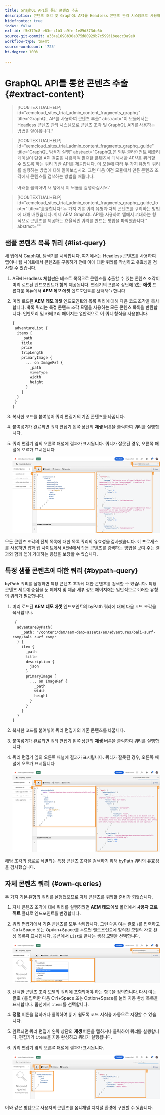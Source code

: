 ```yaml
---
title: GraphQL API를 통한 콘텐츠 추출
description: 콘텐츠 조각 및 GraphQL API를 Headless 콘텐츠 관리 시스템으로 사용하는 방법에 대해 알아보십시오.
hidefromtoc: true
index: false
exl-id: f5e379c8-e63e-41b3-a9fe-1e89d373dc6b
source-git-commit: a33ca1698b30a075d80929b7c59961beecc3a9e0
workflow-type: tm+mt
source-wordcount: '725'
ht-degree: 100%

---
```



# GraphQL API를 통한 콘텐츠 추출 {#extract-content}

>[!CONTEXTUALHELP]
>id="aemcloud_sites_trial_admin_content_fragments_graphql"
>title="GraphQL API를 사용하여 콘텐츠 추출"
>abstract="이 모듈에서는 Headless 콘텐츠 관리 시스템으로 콘텐츠 조각 및 GraphQL API를 사용하는 방법을 알아봅니다."

>[!CONTEXTUALHELP]
>id="aemcloud_sites_trial_admin_content_fragments_graphql_guide"
>title="GraphQL 탐색기 실행"
>abstract="GraphQL은 외부 클라이언트 애플리케이션이 단일 API 호출을 사용하여 필요한 콘텐츠에 대해서만 AEM을 쿼리할 수 있도록 하는 쿼리 기반 API를 제공합니다. 이 모듈에 따라 두 가지 유형의 쿼리를 실행하는 방법에 대해 알아보십시오. 그런 다음 이전 모듈에서 만든 콘텐츠 조각에서 콘텐츠를 검색하는 방법을 배웁니다.<br><br>아래를 클릭하여 새 탭에서 이 모듈을 실행하십시오."

>[!CONTEXTUALHELP]
>id="aemcloud_sites_trial_admin_content_fragments_graphql_guide_footer"
>title="훌륭합니다! 두 가지 기본 쿼리 유형과 자체 콘텐츠를 쿼리하는 방법에 대해 배웠습니다. 이제 AEM GraphQL API를 사용하여 앱에서 기대하는 형식으로 콘텐츠를 제공하는 효율적인 쿼리를 만드는 방법을 파악했습니다."
>abstract=""

## 샘플 콘텐츠 목록 쿼리 {#list-query}

새 탭에서 GraphQL 탐색기를 시작합니다. 여기에서는 Headless 콘텐츠를 사용하여 앱이나 웹 사이트에서 콘텐츠를 구동하기 전에 이에 대한 쿼리를 작성하고 유효성을 검사할 수 있습니다.

1. AEM Headless 체험판은 테스트 목적으로 콘텐츠를 추출할 수 있는 콘텐츠 조각이 미리 로드된 엔드포인트가 함께 제공됩니다. 편집기의 오른쪽 상단에 있는 **에셋** 드롭다운 메뉴에서 **AEM 데모 에셋** 엔드포인트를 선택해야 합니다.

1. 미리 로드된 **AEM 데모 에셋** 엔드포인트의 목록 쿼리에 대해 다음 코드 조각을 복사합니다. 목록 쿼리는 특정 콘텐츠 조각 모델을 사용하는 모든 콘텐츠 목록을 반환합니다. 인벤토리 및 카테고리 페이지는 일반적으로 이 쿼리 형식을 사용합니다.

   ```text
   {
    adventureList {
     items {
       _path
       title
       price
       tripLength
       primaryImage {
         ... on ImageRef {
           _path
           mimeType
           width
           height
         }
       }
     }
    }
   }
   ```

1. 복사한 코드를 붙여넣어 쿼리 편집기의 기존 콘텐츠를 바꿉니다.

1. 붙여넣기가 완료되면 쿼리 편집기 왼쪽 상단의 **재생** 버튼을 클릭하여 쿼리를 실행합니다.

1. 쿼리 편집기 옆의 오른쪽 패널에 결과가 표시됩니다. 쿼리가 잘못된 경우, 오른쪽 패널에 오류가 표시됩니다.

   ![목록 쿼리](assets/do-not-localize/list-query-1-3-4-5.png)

모든 콘텐츠 조각의 전체 목록에 대한 목록 쿼리의 유효성을 검사했습니다. 이 프로세스를 사용하면 앱과 웹 사이트에서 AEM에서 만든 콘텐츠를 검색하는 방법을 보여 주는 결과와 함께 앱이 기대하는 응답을 보장할 수 있습니다.

## 특정 샘플 콘텐츠에 대한 쿼리 {#bypath-query}

byPath 쿼리를 실행하면 특정 콘텐츠 조각에 대한 콘텐츠를 검색할 수 있습니다. 특정 콘텐츠 세트에 중점을 둔 페이지 및 제품 세부 정보 페이지에는 일반적으로 이러한 유형의 쿼리가 필요합니다.

1. 미리 로드된 **AEM 데모 에셋** 엔드포인트의 byPath 쿼리에 대해 다음 코드 조각을 복사합니다.

   ```text
    {
     adventureByPath(
       _path: "/content/dam/aem-demo-assets/en/adventures/bali-surf-camp/bali-surf-camp"
     ) {
       item {
         _path
         title
         description {
           json
         }
         primaryImage {
           ... on ImageRef {
             _path
             width
             height
           }
         }
       }
     }
   }
   ```

1. 복사한 코드를 붙여넣어 쿼리 편집기의 기존 콘텐츠를 바꿉니다.

1. 붙여넣기가 완료되면 쿼리 편집기 왼쪽 상단의 **재생** 버튼을 클릭하여 쿼리를 실행합니다.

1. 쿼리 편집기 옆의 오른쪽 패널에 결과가 표시됩니다. 쿼리가 잘못된 경우, 오른쪽 패널에 오류가 표시됩니다.

   ![byPath 쿼리 결과](assets/do-not-localize/bypath-query-2-3-4.png)

해당 조각의 경로로 식별되는 특정 콘텐츠 조각을 검색하기 위해 byPath 쿼리의 유효성을 검사했습니다.

## 자체 콘텐츠 쿼리 {#own-queries}

두 가지 기본 유형의 쿼리를 실행했으므로 자체 콘텐츠를 쿼리할 준비가 되었습니다.

1. 자체 콘텐츠 조각에 대해 쿼리를 실행하려면 **AEM 데모 에셋** 폴더에서 **사용자 프로젝트** 폴더로 엔드포인트를 변경합니다.

1. 쿼리 편집기에서 기존 콘텐츠를 모두 삭제합니다. 그런 다음 여는 괄호 `{`를 입력하고 Ctrl+Space 또는 Option+Space를 누르면 엔드포인트에 정의된 모델의 자동 완성 목록이 표시됩니다. 옵션에서 `List`로 끝나는 생성 모델을 선택합니다.

   ![사용자 지정 쿼리 시작](assets/do-not-localize/custom-query-1-2.png)

1. 선택한 콘텐츠 조각 모델의 쿼리에 포함되어야 하는 항목을 정의합니다. 다시 여는 괄호 `{`를 입력한 다음 Ctrl+Space 또는 Option+Space를 눌러 자동 완성 목록을 표시합니다. 옵션에서 `items`를 선택합니다.

1. **정렬** 버튼을 탭하거나 클릭하여 읽기 쉽도록 코드 서식을 자동으로 지정할 수 있습니다.

1. 완료되면 쿼리 편집기 왼쪽 상단의 **재생** 버튼을 탭하거나 클릭하여 쿼리를 실행합니다. 편집기가 `items`을 자동 완성하고 쿼리가 실행됩니다.

1. 쿼리 편집기 옆의 오른쪽 패널에 결과가 표시됩니다.

   ![사용자 지정 쿼리 실행](assets/do-not-localize/custom-query-3-4-5-6.png)

이와 같은 방법으로 사용자의 콘텐츠를 옴니채널 디지털 환경에 구현할 수 있습니다.
